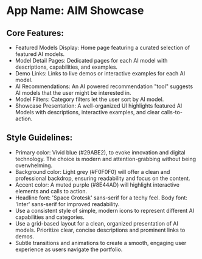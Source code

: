 # **App Name**: AIM Showcase

## Core Features:

- Featured Models Display: Home page featuring a curated selection of featured AI models.
- Model Detail Pages: Dedicated pages for each AI model with descriptions, capabilities, and examples.
- Demo Links: Links to live demos or interactive examples for each AI model.
- AI Recommendations: An AI powered recommendation "tool" suggests AI models that the user might be interested in.
- Model Filters: Category filters let the user sort by AI model.
- Showcase Presentation: A well-organized UI highlights featured AI Models with descriptions, interactive examples, and clear calls-to-action.

## Style Guidelines:

- Primary color: Vivid blue (#29ABE2), to evoke innovation and digital technology. The choice is modern and attention-grabbing without being overwhelming.
- Background color: Light grey (#F0F0F0) will offer a clean and professional backdrop, ensuring readability and focus on the content.
- Accent color: A muted purple (#8E44AD) will highlight interactive elements and calls to action.
- Headline font: 'Space Grotesk' sans-serif for a techy feel. Body font: 'Inter' sans-serif for improved readability.
- Use a consistent style of simple, modern icons to represent different AI capabilities and categories.
- Use a grid-based layout for a clean, organized presentation of AI models. Prioritize clear, concise descriptions and prominent links to demos.
- Subtle transitions and animations to create a smooth, engaging user experience as users navigate the portfolio.